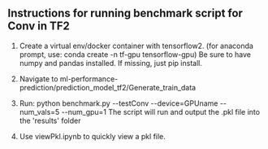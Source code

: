 ## Instructions for running benchmark script for Conv in TF2

1. Create a virtual env/docker container with tensorflow2. (for anaconda prompt, use: conda create -n tf-gpu tensorflow-gpu)
Be sure to have numpy and pandas installed. If missing, just pip install.

2. Navigate to ml-performance-prediction/prediction_model_tf2/Generate_train_data

3. Run: python benchmark.py --testConv --device=GPUname --num_vals=5 --num_gpu=1
The script will run and output the .pkl file into the 'results' folder

4. Use viewPkl.ipynb to quickly view a pkl file.
